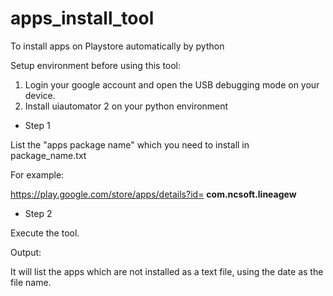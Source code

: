 # apps_install_tool
To install apps on Playstore automatically by python


Setup environment before using this tool: 

1. Login your google account and open the USB debugging mode on your device.
2. Install uiautomator 2  on your python environment

- Step 1

List the "apps package name" which you need to install in package_name.txt

For example:

https://play.google.com/store/apps/details?id= **com.ncsoft.lineagew**

- Step 2

Execute the tool.


Output:

It will list the apps which are not installed as a text file, using the date as the file name.
